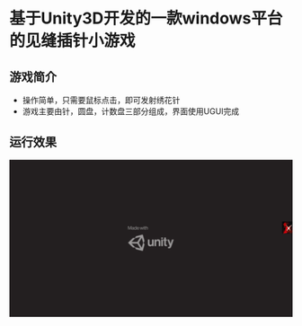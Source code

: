 # 基于Unity3D开发的一款windows平台的见缝插针小游戏

## 游戏简介

- 操作简单，只需要鼠标点击，即可发射绣花针
- 游戏主要由针，圆盘，计数盘三部分组成，界面使用UGUI完成

## 运行效果

![Pin](Pin.gif)